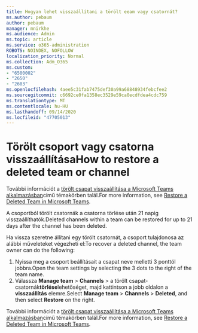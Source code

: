 ```yaml
---
title: Hogyan lehet visszaállítani a törölt eeam vagy csatornát?
ms.author: pebaum
author: pebaum
manager: mnirkhe
ms.audience: Admin
ms.topic: article
ms.service: o365-administration
ROBOTS: NOINDEX, NOFOLLOW
localization_priority: Normal
ms.collection: Adm_O365
ms.custom:
- "6500002"
- "2650"
- "2603"
ms.openlocfilehash: 4aee5c31fab7475def30a99a68848934febcfee2
ms.sourcegitcommit: c6692ce0fa1358ec3529e59ca0ecdfdea4cdc759
ms.translationtype: MT
ms.contentlocale: hu-HU
ms.lasthandoff: 09/14/2020
ms.locfileid: "47705013"
---
```

# <a name="how-to-restore-a-deleted-team-or-channel"></a><span data-ttu-id="96af9-102">Törölt csoport vagy csatorna visszaállítása</span><span class="sxs-lookup"><span data-stu-id="96af9-102">How to restore a deleted team or channel</span></span>

<span data-ttu-id="96af9-103">További információt a [törölt csapat visszaállítása a Microsoft Teams alkalmazásban](https://blogs.technet.microsoft.com/skypehybridguy/2017/07/23/restoring-a-deleted-team-in-microsoft-teams)című témakörben talál.</span><span class="sxs-lookup"><span data-stu-id="96af9-103">For more information, see [Restore a Deleted Team in Microsoft Teams](https://blogs.technet.microsoft.com/skypehybridguy/2017/07/23/restoring-a-deleted-team-in-microsoft-teams).</span></span>

<span data-ttu-id="96af9-104">A csoportból törölt csatornák a csatorna törlése után 21 napig visszaállíthatók.</span><span class="sxs-lookup"><span data-stu-id="96af9-104">Deleted channels within a team can be restored for up to 21 days after the channel has been deleted.</span></span>

<span data-ttu-id="96af9-105">Ha vissza szeretne állítani egy törölt csatornát, a csoport tulajdonosa az alábbi műveleteket végezheti el:</span><span class="sxs-lookup"><span data-stu-id="96af9-105">To recover a deleted channel, the team owner can do the following:</span></span>

1. <span data-ttu-id="96af9-106">Nyissa meg a csoport beállításait a csapat neve melletti 3 ponttól jobbra.</span><span class="sxs-lookup"><span data-stu-id="96af9-106">Open the team settings by selecting the 3 dots to the right of the team name.</span></span>
2. <span data-ttu-id="96af9-107">Válassza **Manage team**  >  **Channels**  >  a törölt csapat-csatornák**törlése**lehetőséget, majd kattintson a jobb oldalon a **visszaállítás** elemre.</span><span class="sxs-lookup"><span data-stu-id="96af9-107">Select **Manage team** > **Channels** > **Deleted**, and then select **Restore** on the right.</span></span>

<span data-ttu-id="96af9-108">További információt a [törölt csapat visszaállítása a Microsoft Teams alkalmazásban](https://blogs.technet.microsoft.com/skypehybridguy/2017/07/23/restoring-a-deleted-team-in-microsoft-teams)című témakörben talál.</span><span class="sxs-lookup"><span data-stu-id="96af9-108">For more information, see [Restore a Deleted Team in Microsoft Teams](https://blogs.technet.microsoft.com/skypehybridguy/2017/07/23/restoring-a-deleted-team-in-microsoft-teams).</span></span>